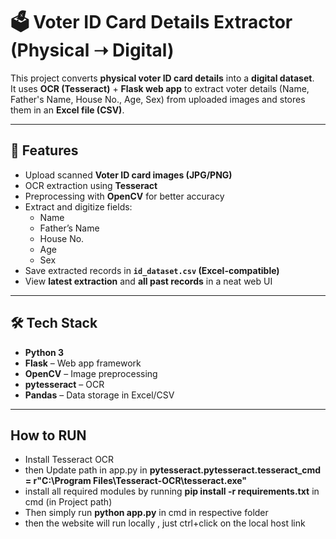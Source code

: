 # 🗳️ Voter ID Card Details Extractor (Physical ➝ Digital)

This project converts **physical voter ID card details** into a **digital dataset**.  
It uses **OCR (Tesseract)** + **Flask web app** to extract voter details (Name, Father's Name, House No., Age, Sex) from uploaded images and stores them in an **Excel file (CSV)**.  

---

## 🚀 Features
- Upload scanned **Voter ID card images (JPG/PNG)**  
- OCR extraction using **Tesseract**  
- Preprocessing with **OpenCV** for better accuracy  
- Extract and digitize fields:
  - Name  
  - Father’s Name  
  - House No.  
  - Age  
  - Sex  
- Save extracted records in **`id_dataset.csv` (Excel-compatible)**  
- View **latest extraction** and **all past records** in a neat web UI  

---

## 🛠️ Tech Stack
- **Python 3**  
- **Flask** – Web app framework  
- **OpenCV** – Image preprocessing  
- **pytesseract** – OCR  
- **Pandas** – Data storage in Excel/CSV  

---

## How to RUN
- Install Tesseract OCR
- then Update path in app.py in **pytesseract.pytesseract.tesseract_cmd = r"C:\Program Files\Tesseract-OCR\tesseract.exe"**
- install all required modules by running **pip install -r requirements.txt** in cmd (in Project path)
- Then simply run **python app.py** in cmd in respective folder
- then the website will run locally , just ctrl+click on the local host link


